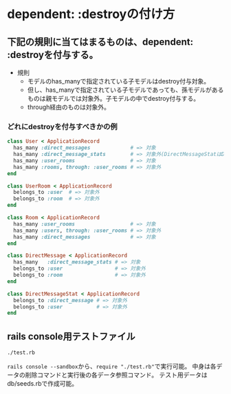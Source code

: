 # dependent: :destroyの付け方

## 下記の規則に当てはまるものは、dependent: :destroyを付与する。
* 規則
  * モデルのhas_manyで指定されている子モデルはdestroy付与対象。
  * 但し、has_manyで指定されている子モデルであっても、孫モデルがあるものは親モデルでは対象外。子モデルの中でdestroy付与する。
  * through経由のものは対象外。

### どれにdestroyを付与すべきかの例
```ruby
class User < ApplicationRecord
  has_many :direct_messages             # => 対象
  has_many :direct_message_stats        # => 対象外(DirectMessageStatはDirectMessageモデルの子モデル(Userから見たら孫モデル)なので、DirectMessageモデルの中でdestroy付与する。
  has_many :user_rooms                  # => 対象
  has_many :rooms, through: :user_rooms # => 対象外
end
```

```ruby
class UserRoom < ApplicationRecord
  belongs_to :user  # => 対象外
  belongs_to :room  # => 対象外
end
```

```ruby
class Room < ApplicationRecord
  has_many :user_rooms                  # => 対象
  has_many :users, through: :user_rooms # => 対象外
  has_many :direct_messages             # => 対象
end
```

```ruby
class DirectMessage < ApplicationRecord
  has_many   :direct_message_stats # => 対象
  belongs_to :user                 # => 対象外
  belongs_to :room                 # => 対象外
end
```

```ruby
class DirectMessageStat < ApplicationRecord
  belongs_to :direct_message # => 対象外
  belongs_to :user           # => 対象外
end
```

## rails console用テストファイル
`./test.rb`

`rails console --sandbox`から、`require "./test.rb"`で実行可能。
中身は各データの削除コマンドと実行後の各データ参照コマンド。
テスト用データはdb/seeds.rbで作成可能。
